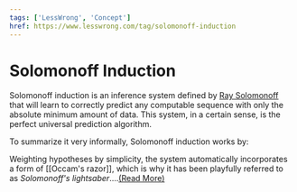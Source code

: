 ```yaml
---
tags: ['LessWrong', 'Concept']
href: https://www.lesswrong.com/tag/solomonoff-induction
---
```


# Solomonoff Induction
Solomonoff induction is an inference system defined by [Ray Solomonoff](https://en.wikipedia.org/wiki/Ray_Solomonoff) that will learn to correctly predict any computable sequence with only the absolute minimum amount of data. This system, in a certain sense, is the perfect universal prediction algorithm. 

To summarize it very informally, Solomonoff induction works by:

Weighting hypotheses by simplicity, the system automatically incorporates a form of [[Occam's razor]], which is why it has been playfully referred to as *Solomonoff's lightsaber*....[(Read More)]()

